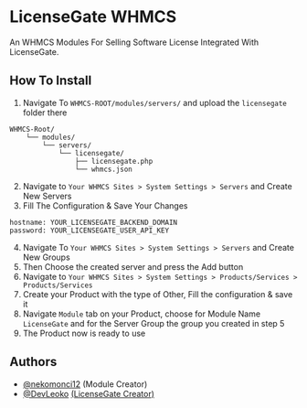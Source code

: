 
# LicenseGate WHMCS
An WHMCS Modules For Selling Software License Integrated With LicenseGate.

## How To Install
1. Navigate To `WHMCS-ROOT/modules/servers/` and upload the `licensegate` folder there
```
WHMCS-Root/
    └── modules/
        └── servers/
            └── licensegate/
                ├── licensegate.php
                └── whmcs.json
```
2. Navigate to `Your WHMCS Sites > System Settings > Servers` and Create New Servers
3. Fill The Configuration & Save Your Changes
```
hostname: YOUR_LICENSEGATE_BACKEND_DOMAIN
password: YOUR_LICENSEGATE_USER_API_KEY
```
4. Navigate To `Your WHMCS Sites > System Settings > Servers` and Create New Groups
5. Then Choose the created server and press the Add button
6. Navigate to `Your WHMCS Sites > System Settings > Products/Services > Products/Services`
7. Create your Product with the type of Other, Fill the configuration & save it
8. Navigate `Module` tab on your Product, choose for Module Name `LicenseGate` and for the Server Group the group you created in step 5
9. The Product now is ready to use

## Authors
- [@nekomonci12](https://www.github.com/nekomonci12) (Module Creator)
- [@DevLeoko](https://github.com/DevLeoko) [(LicenseGate Creator)](https://github.com/DevLeoko/license-gate)
